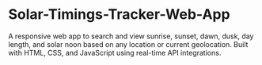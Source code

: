 # Solar-Timings-Tracker-Web-App
A responsive web app to search and view sunrise, sunset, dawn, dusk, day length, and solar noon based on any location or current geolocation. Built with HTML, CSS, and JavaScript using real-time API integrations.
